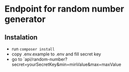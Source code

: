 # Endpoint for random number generator

## Instalation
* run `composer install`
* copy .env.example to .env and fill secret key
* go to `api/random-number?secret=yourSecretKey&min=minValue&max=maxValue